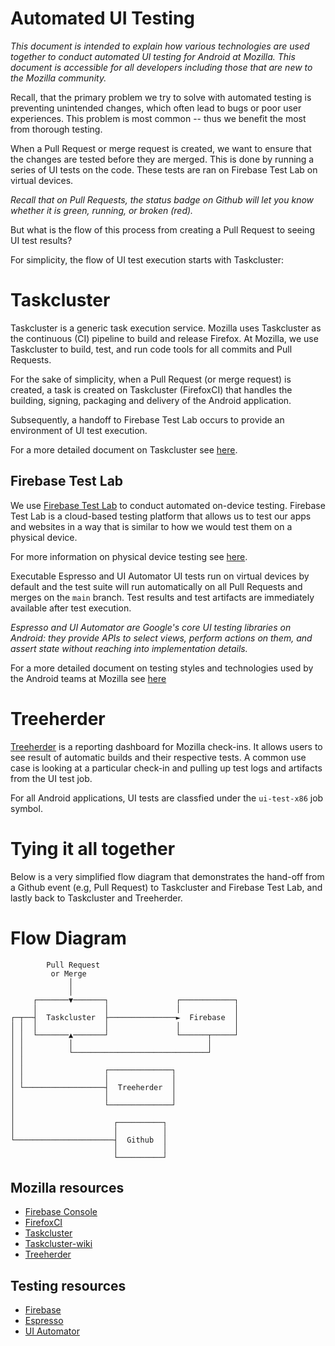# Automated UI Testing
_This document is intended to explain how various technologies are used together to conduct automated UI testing for Android at Mozilla. This document is accessible for all developers including those that are new to the Mozilla community._

Recall, that the primary problem we try to solve with automated testing is preventing unintended changes, which often lead to bugs or poor user experiences. This problem is most common -- thus we benefit the most from thorough testing.

When a Pull Request or merge request is created, we want to ensure that the changes are tested before they are merged. This is done by running a series of UI tests on the code. These tests are ran on Firebase Test Lab on virtual devices.

_Recall that on Pull Requests, the status badge on Github will let you know whether it is green, running, or broken (red)._

But what is the flow of this process from creating a Pull Request to seeing UI test results?

For simplicity, the flow of UI test execution starts with Taskcluster:

# Taskcluster

Taskcluster is a generic task execution service. Mozilla uses Taskcluster as the continuous (CI) pipeline to build and release Firefox. At Mozilla, we use Taskcluster to build, test, and run code tools for all commits and Pull Requests.

For the sake of simplicity, when a Pull Request (or merge request) is created, a task is created on Taskcluster (FirefoxCI) that handles the building, signing, packaging and delivery of the Android application.

Subsequently, a handoff to Firebase Test Lab occurs to provide an environment of UI test execution.

For a more detailed document on Taskcluster see [here](https://github.com/mozilla-mobile/firefox-android/blob/main/docs/shared/android/taskcluster_guide.md).

## Firebase Test Lab

We use [Firebase Test Lab](https://firebase.google.com/docs/test-lab) to conduct automated on-device testing. Firebase Test Lab is a cloud-based testing platform that allows us to test our apps and websites in a way that is similar to how we would test them on a physical device.

For more information on physical device testing see [here](https://github.com/mozilla-mobile/firefox-android/blob/main/docs/shared/android/device_testing.md).

Executable Espresso and UI Automator UI tests run on virtual devices by default and the test suite will run automatically on all Pull Requests and merges on the `main` branch. Test results and test artifacts are immediately available after test execution.

_Espresso and UI Automator are Google's core UI testing libraries on Android: they provide APIs to select views, perform actions on them, and assert state without reaching into implementation details._

For a more detailed document on testing styles and technologies used by the Android teams at Mozilla see [here](https://github.com/mozilla-mobile/firefox-android/blob/main/docs/shared/android/testing.md)

# Treeherder

[Treeherder](https://treeherder.mozilla.org/) is a reporting dashboard for Mozilla check-ins. It allows users to see result of automatic builds and their respective tests. A common use case is looking at a particular check-in and pulling up test logs and artifacts from the UI test job.

For all Android applications, UI tests are classfied under the `ui-test-x86` job symbol.

# Tying it all together

Below is a very simplified flow diagram that demonstrates the hand-off from a Github event (e.g, Pull Request) to Taskcluster and Firebase Test Lab, and lastly back to Taskcluster and Treeherder.

# Flow Diagram

```
        Pull Request
         or Merge
             │
             │
     ┌───────▼───────┐               ┌────────────┐
     │               │               │            │
┌─┬──┤  Taskcluster  ├───────────────►  Firebase  │
│ │  │               │               │            │
│ │  └───────▲───────┘               └──────┬─────┘
│ │          │                              │
│ │          └──────────────────────────────┘
│ │
│ │                  ┌──────────────┐
│ │                  │              │
│ └──────────────────┤  Treeherder  │
│                    │              │
│                    └──────────────┘
│
│                      ┌──────────┐
│                      │          │
└──────────────────────┤  Github  │
                       │          │
                       └──────────┘
```

## Mozilla resources
* [Firebase Console](https://console.firebase.google.com/)
* [FirefoxCI](https://firefox-ci-tc.services.mozilla.com)
* [Taskcluster](https://taskcluster.net)
* [Taskcluster-wiki](https://wiki.mozilla.org/Taskcluster)
* [Treeherder](https://treeherder.mozilla.org)

## Testing resources
* [Firebase](https://firebase.google.com)
* [Espresso](https://developer.android.com/training/testing/espresso)
* [UI Automator](https://developer.android.com/training/testing/ui-automator)
